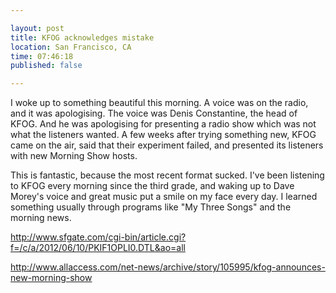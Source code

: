 ```yaml
---

layout: post
title: KFOG acknowledges mistake
location: San Francisco, CA
time: 07:46:18
published: false

---
```


I woke up to something beautiful this morning. A voice was on the radio, and it was apologising. The voice was Denis Constantine, the head of KFOG. And he was apologising for presenting a radio show which was not what the listeners wanted. A few weeks after trying something new, KFOG came on the air, said that their experiment failed, and presented its listeners with new Morning Show hosts.

This is fantastic, because the most recent format sucked. I've been listening to KFOG every morning since the third grade, and waking up to Dave Morey's voice and great music put a smile on my face every day. I learned something usually through programs like "My Three Songs" and the morning news.

http://www.sfgate.com/cgi-bin/article.cgi?f=/c/a/2012/06/10/PKIF1OPLI0.DTL&ao=all

http://www.allaccess.com/net-news/archive/story/105995/kfog-announces-new-morning-show
